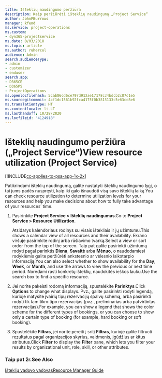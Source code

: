 ```yaml
---
title: Išteklių naudingumo peržiūra
description: Kaip peržiūrėti išteklių naudingumą „Project Service“
author: JohnPBurrows
manager: kfend
ms.service: project-operations
ms.custom:
- dyn365-projectservice
ms.date: 8/03/2018
ms.topic: article
ms.author: ruhercul
audience: Admin
search.audienceType:
- admin
- customizer
- enduser
search.app:
- D365CE
- D365PS
- ProjectOperations
ms.openlocfilehash: 5cab86cd6ce797d912ae17178c34bdcb2c87d1e5
ms.sourcegitcommit: 4cf1dc1561b92fca4175f0b3813133c5e63ce8e6
ms.translationtype: HT
ms.contentlocale: lt-LT
ms.lasthandoff: 10/28/2020
ms.locfileid: "4124918"
---
```

# <a name="view-resource-utilization-project-service"></a><span data-ttu-id="27b0e-103">Išteklių naudingumo peržiūra („Project Service“)</span><span class="sxs-lookup"><span data-stu-id="27b0e-103">View resource utilization (Project Service)</span></span>

[!INCLUDE[cc-applies-to-psa-app-1x-2x](../includes/cc-applies-to-psa-app-1x-2x.md)]

<span data-ttu-id="27b0e-104">Patikrindami išteklių naudingumą, galite nustatyti išteklių naudingumo lygį, o tai jums padės nuspręsti, kaip iki galo išnaudoti visą savo išteklių laiką.</span><span class="sxs-lookup"><span data-stu-id="27b0e-104">You can check resource utilization to determine utilization levels for your resources and help you make decisions about how to fully take advantage of your resources’ time.</span></span>  
  
1. <span data-ttu-id="27b0e-105">Pasirinkite **Project Service > Išteklių naudingumas**.</span><span class="sxs-lookup"><span data-stu-id="27b0e-105">Go to **Project Service > Resource Utilization**.</span></span> 

     <span data-ttu-id="27b0e-106">Atsidarys kalendoriaus rodinys su visais ištekliais ir jų užimtumu.</span><span class="sxs-lookup"><span data-stu-id="27b0e-106">This shows a calendar view of all resources and their availability.</span></span> <span data-ttu-id="27b0e-107">Ekrano viršuje pasirinkite rodinį arba rūšiavimo tvarką.</span><span class="sxs-lookup"><span data-stu-id="27b0e-107">Select a view or sort order from the top of the screen.</span></span> <span data-ttu-id="27b0e-108">Taip pat galite pasirinkti užimtumą rodyti pagal parinktis **Diena**, **Savaitė** arba **Mėnuo**, o naudodamiesi rodyklėmis galite peržiūrėti ankstesnio ar vėlesnio laikotarpio informaciją.</span><span class="sxs-lookup"><span data-stu-id="27b0e-108">You can also select whether to show availability for the **Day**, **Week**, or **Month**, and use the arrows to view the previous or next time period.</span></span> <span data-ttu-id="27b0e-109">Norėdami rasti konkretų išteklių, naudokitės ieškos lauku.</span><span class="sxs-lookup"><span data-stu-id="27b0e-109">Use the search box to find a specific resource.</span></span>      
  
2. <span data-ttu-id="27b0e-110">Jei norite pakeisti rodomą informaciją, spustelėkite **Parinktys**.</span><span class="sxs-lookup"><span data-stu-id="27b0e-110">Click **Options** to change what displays.</span></span> <span data-ttu-id="27b0e-111">Pvz., galite pasirinkti rodyti legendą, kurioje matysite įvairių tipų rezervacijų spalvų schemą, arba pasirinkti rodyti tik tam tikro tipo rezervacijas (pvz., preliminarias arba patvirtintas rezervacijas).</span><span class="sxs-lookup"><span data-stu-id="27b0e-111">For example, you can show a legend that shows the color scheme for the different types of bookings, or you can choose to show only a certain type of booking (for example, hard booking or soft booking).</span></span>  

3. <span data-ttu-id="27b0e-112">Spustelėkite **Filtras**, jei norite pereiti į sritį **Filtras**, kurioje galite filtruoti rezultatus pagal organizacijos skyrius, vaidmenis, įgūdžius ar kitus atributus.</span><span class="sxs-lookup"><span data-stu-id="27b0e-112">Click **Filter** to display the **Filter** pane, which lets you filter your results by organizational unit, role, skill, or other attributes.</span></span>  
  
### <a name="see-also"></a><span data-ttu-id="27b0e-113">Taip pat žr.</span><span class="sxs-lookup"><span data-stu-id="27b0e-113">See Also</span></span>  
 [<span data-ttu-id="27b0e-114">Išteklių vadovo vadovas</span><span class="sxs-lookup"><span data-stu-id="27b0e-114">Resource Manager Guide</span></span>](../psa/resource-manager-guide.md)
